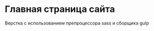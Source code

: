 <h1>Главная страница сайта</h1>
<p>Верстка с использованием препроцессора sass и сборщика gulp</p>


